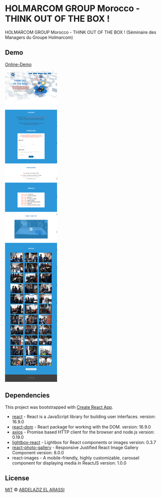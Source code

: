 # HOLMARCOM GROUP Morocco - THINK OUT OF THE BOX !

HOLMARCOM GROUP Morocco - THINK OUT OF THE BOX ! (Séminaire des Managers du Groupe Holmarcom)

## Demo

[Online-Demo]

![](ScreenShot.jpg)

## Dependencies

This project was bootstrapped with [Create React App](https://github.com/facebook/create-react-app).

- [react] - React is a JavaScript library for building user interfaces. version: 16.9.0
- [react-dom] - React package for working with the DOM. version: 16.9.0
- [axios] - Promise based HTTP client for the browser and node.js version: 0.19.0
- [lightbox-react] - Lightbox for React components or images version: 0.3.7
- [react-photo-gallery] - Responsive Justified React Image Gallery Component version: 8.0.0
- react-images - A mobile-friendly, highly customizable, carousel component for displaying media in ReactJS version: 1.0.0

## License

[MIT](https://choosealicense.com/licenses/mit/) © [ABDELAZIZ EL ARASSI](https://www.linkedin.com/in/aelarassi/)

[react]: https://reactjs.org/
[react-dom]: https://reactjs.org/
[axios]: https://github.com/axios/axios
[lightbox-react]: http://treyhuffine.com/lightbox-react
[react-photo-gallery]: https://github.com/neptunian/react-photo-gallery
[online-demo]: http://appeditor.co/holmarcom
